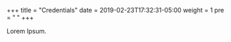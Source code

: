 +++
title = "Credentials"
date = 2019-02-23T17:32:31-05:00
weight = 1
pre = "<b> </b>"
+++



Lorem Ipsum.

